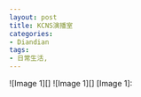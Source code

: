 ```yaml
---
layout: post
title: KCNS演播室
categories:
- Diandian
tags:
- 日常生活, 
---
```

!\[Image 1\]\[\]‍ !\[Image 1\]\[\]‍ \[Image 1\]: